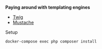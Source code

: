 **Paying around with templating engines**

- [Twig](https://twig.symfony.com/)
- [Mustache](https://github.com/bobthecow/mustache.php/wiki)

Setup
```
docker-compose exec php composer install
```


